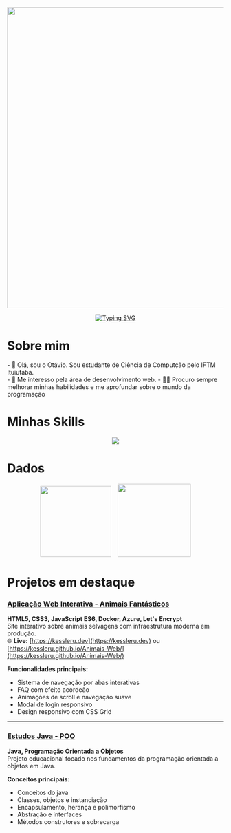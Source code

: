<div align="center">
  <img src="https://user-images.githubusercontent.com/74038190/225813708-98b745f2-7d22-48cf-9150-083f1b00d6c9.gif" width="700">
</div>

<p align="center">
    <a href="https://git.io/typing-svg"><img src="https://readme-typing-svg.demolab.com?font=Fira+Code&size=30&duration=3000&width=435&lines=Ot%C3%A1vio+Kessler+Ustra;IFTM%E2%80%8E+%E2%80%8E+%E2%80%8E%E2%80%8E+%E2%80%8E-+%E2%80%8E+%E2%80%8E++Ituiutaba" alt="Typing SVG" /></a>
</p>

# Sobre mim

<p>
- 👋 Olá, sou o Otávio. Sou estudante de Ciência de Computção pelo IFTM Ituiutaba.<br>
- 👀 Me interesso pela área de desenvolvimento web.
- 🧑‍💻 Procuro sempre melhorar minhas habilidades e me aprofundar sobre o mundo da programação
</p>

# Minhas Skills

<p align="center">
  <a href="https://skillicons.dev">
    <img src="https://skillicons.dev/icons?i=java,cpp,html,css,javascript" />
  </a>
</p>

# Dados

<p align="center">
  <img src="https://github-readme-stats.vercel.app/api?username=kessleru&show_icons=true&theme=algolia" height="165"/>
  &nbsp;&nbsp;
  <img src="https://github-readme-stats.vercel.app/api/top-langs/?username=kessleru&layout=compact&theme=algolia&hide=Jupyter%20Notebook" height="170" />
</p>

# Projetos em destaque

### [Aplicação Web Interativa - Animais Fantásticos](https://github.com/kessleru/Animais-Web)  
**HTML5, CSS3, JavaScript ES6, Docker, Azure, Let's Encrypt**  
Site interativo sobre animais selvagens com infraestrutura moderna em produção.  
🌐 **Live:** [https://kessleru.dev](https://kessleru.dev) ou [https://kessleru.github.io/Animais-Web/](https://kessleru.github.io/Animais-Web/)

**Funcionalidades principais:**  
- Sistema de navegação por abas interativas
- FAQ com efeito acordeão  
- Animações de scroll e navegação suave
- Modal de login responsivo
- Design responsivo com CSS Grid

---

### [Estudos Java - POO](https://github.com/kessleru/Java-POO)  
**Java, Programação Orientada a Objetos**  
Projeto educacional focado nos fundamentos da programação orientada a objetos em Java.  

**Conceitos principais:**
- Conceitos do java
- Classes, objetos e instanciação
- Encapsulamento, herança e polimorfismo
- Abstração e interfaces
- Métodos construtores e sobrecarga
